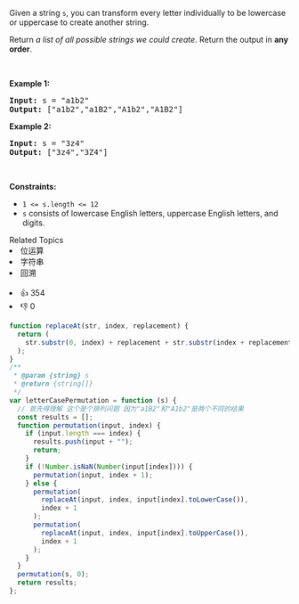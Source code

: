 <p>Given a string <code>s</code>, you&nbsp;can transform every letter individually to be lowercase or uppercase to create another string.</p>

<p>Return <em>a list of all possible strings we could create</em>. Return the output in <strong>any order</strong>.</p>

<p>&nbsp;</p>
<p><strong>Example 1:</strong></p>

<pre>
<strong>Input:</strong> s = &quot;a1b2&quot;
<strong>Output:</strong> [&quot;a1b2&quot;,&quot;a1B2&quot;,&quot;A1b2&quot;,&quot;A1B2&quot;]
</pre>

<p><strong>Example 2:</strong></p>

<pre>
<strong>Input:</strong> s = &quot;3z4&quot;
<strong>Output:</strong> [&quot;3z4&quot;,&quot;3Z4&quot;]
</pre>

<p>&nbsp;</p>
<p><strong>Constraints:</strong></p>

<ul>
	<li><code>1 &lt;= s.length &lt;= 12</code></li>
	<li><code>s</code> consists of lowercase English letters, uppercase English letters, and digits.</li>
</ul>
<div><div>Related Topics</div><div><li>位运算</li><li>字符串</li><li>回溯</li></div></div><br><div><li>👍 354</li><li>👎 0</li></div>

```js
function replaceAt(str, index, replacement) {
  return (
    str.substr(0, index) + replacement + str.substr(index + replacement.length)
  );
}
/**
 * @param {string} s
 * @return {string[]}
 */
var letterCasePermutation = function (s) {
  // 首先得理解 这个是个排列问题 因为"a1B2"和"A1b2"是两个不同的结果
  const results = [];
  function permutation(input, index) {
    if (input.length === index) {
      results.push(input + "");
      return;
    }
    if (!Number.isNaN(Number(input[index]))) {
      permutation(input, index + 1);
    } else {
      permutation(
        replaceAt(input, index, input[index].toLowerCase()),
        index + 1
      );
      permutation(
        replaceAt(input, index, input[index].toUpperCase()),
        index + 1
      );
    }
  }
  permutation(s, 0);
  return results;
};
```